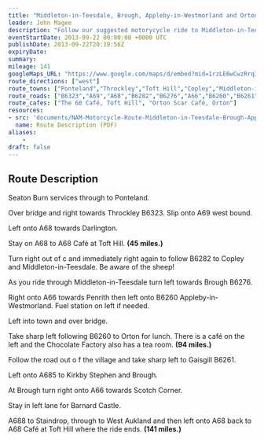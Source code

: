```yaml
---
title: "Middleton-in-Teesdale, Brough, Appleby-in-Westmorland and Orton"
leader: John Magee
description: "Follow our suggested motorycycle ride to Middleton-in-Teesdale, Brough, Appleby-in-Westmorland and Orton."
eventStartDate: 2013-09-22 00:00:00 +0000 UTC
publishDate: 2013-09-22T20:19:56Z
expiryDate:
summary:
mileage: 141
googleMaps_URL: "https://www.google.com/maps/d/embed?mid=1rzLE6wCwzRrq3jJc5Qh8Fi03x4oHHm6u"
route_directions: ["west"]
route_towns: ["Ponteland","Throckley","Toft Hill","Copley","Middleton-in-Teesdale","Brough","Appleby-in-Westmorland","Orton","Gaisgill","Kirkby Stephen","Barnard Castle","Staindrop","West Aukland"]
route_roads: ["B6323","A69","A68","B6282","B6276","A66","B6260","B6261","A685","A688"]
route_cafes: ["The 68 Café, Toft Hill", "Orton Scar Café, Orton"]
resources:
- src: 'documents/NAM-Motorcycle-Route-Middleton-in-Teesdale-Brough-Appleby-Orton.pdf'
  name: Route Description (PDF)
aliases:
    - 
draft: false
---
```


## Route Description

Seaton Burn services through to Ponteland.

Over bridge and right towards Throckley B6323. Slip onto A69 west bound.

Left onto A68 towards Darlington.

Stay on A68 to A68 Café at Toft Hill. **(45 miles.)**

Turn right out of c and immediately right again to follow B6282 to Copley and Middleton-in-Teesdale. Be aware of the sheep!

As you ride through Middleton-in-Teesdale turn left towards Brough B6276.

Right onto A66 towards Penrith then left onto B6260 Appleby-in-Westmorland. Fuel station on left if needed.

Left into town and over bridge.

Take sharp left following B6260 to Orton for lunch. There is a café on the left and the Chocolate Factory also has a tea room. **(94 miles.)**

Follow the road out o f the village and take sharp left to Gaisgill B6261.

Left onto A685 to Kirkby Stephen and Brough.

At Brough turn right onto A66 towards Scotch Corner.

Stay in left lane for Barnard Castle.

A688 to Staindrop, through to West Aukland and then left onto A68 back to A68 Café at Toft Hill where the ride ends. **(141 miles.)**


